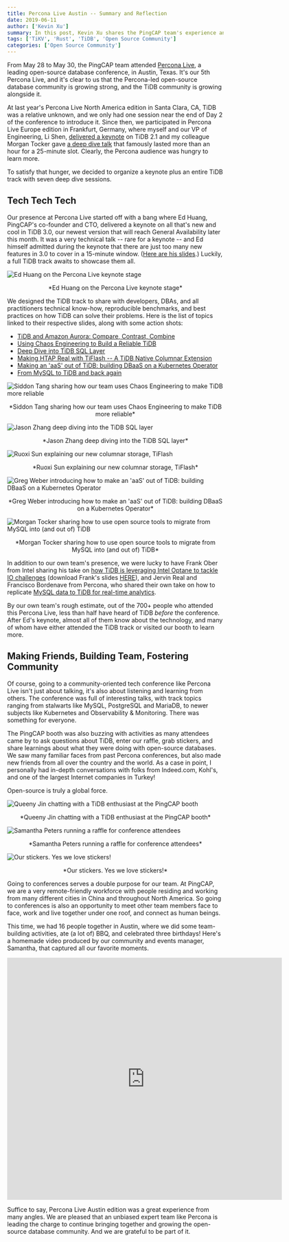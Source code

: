 ```yaml
---
title: Percona Live Austin -- Summary and Reflection
date: 2019-06-11
author: ['Kevin Xu']
summary: In this post, Kevin Xu shares the PingCAP team's experience and activities at Percona Live in Austin, including several technical sharing sessions and boosting friendship with people inside and outside PingCAP.
tags: ['TiKV', 'Rust', 'TiDB', 'Open Source Community']
categories: ['Open Source Community']
---
```


From May 28 to May 30, the PingCAP team attended [Percona Live](https://www.percona.com/live/19/), a leading open-source database conference, in Austin, Texas. It's our 5th Percona Live, and it's clear to us that the Percona-led open-source database community is growing strong, and the TiDB community is growing alongside it. 

At last year's Percona Live North America edition in Santa Clara, CA, TiDB was a relative unknown, and we only had one session near the end of Day 2 of the conference to introduce it. Since then, we participated in Percona Live Europe edition in Frankfurt, Germany, where myself and our VP of Engineering, Li Shen, [delivered a keynote](https://www.percona.com/live/e18/sessions/tidb-21-mysql-compatibility-and-multi-cloud-deployment) on TiDB 2.1 and my colleague Morgan Tocker gave [a deep dive talk](https://www.percona.com/live/e18/sessions/tidb-distributed-horizontally-scalable-mysql-compatible) that famously lasted more than an hour for a 25-minute slot. Clearly, the Percona audience was hungry to learn more.

To satisfy that hunger, we decided to organize a keynote plus an entire TiDB track with seven deep dive sessions.  

## Tech Tech Tech

Our presence at Percona Live started off with a bang where Ed Huang, PingCAP's co-founder and CTO, delivered a keynote on all that's new and cool in TiDB 3.0, our newest version that will reach General Availability later this month. It was a very technical talk -- rare for a keynote -- and Ed himself admitted during the keynote that there are just too many new features in 3.0 to cover in a 15-minute window. ([Here are his slides](https://cdn2.hubspot.net/hubfs/4466002/PerconaLive%20Keynote.pdf?utm_source=hs_email&utm_medium=email&_hsenc=p2ANqtz-_9qqk129R8ydcMJWkPxjLT4cNKGctCfS4uVI51iiE8T4Ept8cNY5YGf2qrDwO4hVamWK-U).) Luckily, a full TiDB track awaits to showcase them all. 

![Ed Huang on the Percona Live keynote stage](media/ed-huang-on-the-percona-live-keynote-stage.png)
<center> *Ed Huang on the Percona Live keynote stage* </center> 	

We designed the TiDB track to share with developers, DBAs, and all practitioners technical know-how, reproducible benchmarks, and best practices on how TiDB can solve their problems. Here is the list of topics linked to their respective slides, along with some action shots: 

- [TiDB and Amazon Aurora: Compare, Contrast, Combine](https://cdn2.hubspot.net/hubfs/4466002/TiDB%20vs%20Aurora.pdf?utm_source=hs_email&utm_medium=email&_hsenc=p2ANqtz-_9qqk129R8ydcMJWkPxjLT4cNKGctCfS4uVI51iiE8T4Ept8cNY5YGf2qrDwO4hVamWK-U)
- [Using Chaos Engineering to Build a Reliable TiDB](https://cdn2.hubspot.net/hubfs/4466002/Using%20Chaos%20Engineering%20to%20Build%20a%20Reliable%20TiDB.pdf?utm_source=hs_email&utm_medium=email&_hsenc=p2ANqtz-_9qqk129R8ydcMJWkPxjLT4cNKGctCfS4uVI51iiE8T4Ept8cNY5YGf2qrDwO4hVamWK-U)
- [Deep Dive into TiDB SQL Layer](https://cdn2.hubspot.net/hubfs/4466002/Deep%20Dive%20into%20the%20TiDB%20SQL%20Layer.pdf?utm_source=hs_email&utm_medium=email&_hsenc=p2ANqtz-_9qqk129R8ydcMJWkPxjLT4cNKGctCfS4uVI51iiE8T4Ept8cNY5YGf2qrDwO4hVamWK-U)
- [Making HTAP Real with TiFlash -- A TiDB Native Columnar Extension](https://cdn2.hubspot.net/hubfs/4466002/Making%20HTAP%20Real%20with%20TiFlash%20-%20A%20TiDB%20Native%20Columnar%20Extension.pdf?utm_source=hs_email&utm_medium=email&_hsenc=p2ANqtz-_9qqk129R8ydcMJWkPxjLT4cNKGctCfS4uVI51iiE8T4Ept8cNY5YGf2qrDwO4hVamWK-U)
- [Making an 'aaS' out of TiDB: building DBaaS on a Kubernetes Operator](https://cdn2.hubspot.net/hubfs/4466002/Making%20an%20aaS%20out%20of%20TiDB.pdf?utm_source=hs_email&utm_medium=email&_hsenc=p2ANqtz-_9qqk129R8ydcMJWkPxjLT4cNKGctCfS4uVI51iiE8T4Ept8cNY5YGf2qrDwO4hVamWK-U)
- [From MySQL to TiDB and back again](https://cdn2.hubspot.net/hubfs/4466002/From%20MySQL%20to%20TiDB%20and%20back%20again.pdf?utm_source=hs_email&utm_medium=email&_hsenc=p2ANqtz-_9qqk129R8ydcMJWkPxjLT4cNKGctCfS4uVI51iiE8T4Ept8cNY5YGf2qrDwO4hVamWK-U)

![Siddon Tang sharing how our team uses Chaos Engineering to make TiDB more reliable](media/siddon-tang-sharing-how-our-team-uses-chaos-engineering-to-make-tidb-more-reliable.png)
<center> *Siddon Tang sharing how our team uses Chaos Engineering to make TiDB more reliable* </center>

![Jason Zhang deep diving into the TiDB SQL layer](media/jason-zhang-deep-diving-into-the-tidb-sql-layer.png)
<center> *Jason Zhang deep diving into the TiDB SQL layer* </center>

![Ruoxi Sun explaining our new columnar storage, TiFlash](media/ruoxi-sun-explaining-our-new-columnar-storage-tiflash.png)
<center> *Ruoxi Sun explaining our new columnar storage, TiFlash* </center>	

![Greg Weber introducing how to make an 'aaS' out of TiDB: building DBaaS on a Kubernetes Operator](media/greg-weber-introducing-how-to-make-an-aas-out-of-tidb-building-dbaas-on-a-kubernetes-operator.png)
<center> *Greg Weber introducing how to make an 'aaS' out of TiDB: building DBaaS on a Kubernetes Operator* </center>	

![Morgan Tocker sharing how to use open source tools to migrate from MySQL into (and out of) TiDB](media/morgan-tocker-sharing-how-to-use-open-source-tools-to-migrate-from-mysql-into-and-out-of-tidb.png)
<center> *Morgan Tocker sharing how to use open source tools to migrate from MySQL into (and out of) TiDB* </center>	

In addition to our own team's presence, we were lucky to have Frank Ober from Intel sharing his take on [how TiDB is leveraging Intel Optane to tackle IO challenges](https://www.percona.com/live/19/sessions/leveraging-optane-to-tackle-your-io-challenges-with-tidb) (download Frank's slides [HERE](https://cdn2.hubspot.net/hubfs/4466002/Intel-TiDB-Percona-May19-FINAL.pdf)), and Jervin Real and Francisco Bordenave from Percona, who shared their own take on how to replicate [MySQL data to TiDB for real-time analytics](https://www.percona.com/live/19/sessions/replicating-mysql-data-to-tidb-for-real-time-analytics).

By our own team's rough estimate, out of the 700+ people who attended this Percona Live, less than half have heard of TiDB *before* the conference. After Ed's keynote, almost all of them know about the technology, and many of whom have either attended the TiDB track or visited our booth to learn more. 

## Making Friends, Building Team, Fostering Community 

Of course, going to a community-oriented tech conference like Percona Live isn't just about talking, it's also about listening and learning from others. The conference was full of interesting talks, with track topics ranging from stalwarts like MySQL, PostgreSQL and MariaDB, to newer subjects like Kubernetes and Observability & Monitoring. There was something for everyone. 

The PingCAP booth was also buzzing with activities as many attendees came by to ask questions about TiDB, enter our raffle, grab stickers, and share learnings about what they were doing with open-source databases. We saw many familiar faces from past Percona conferences, but also made new friends from all over the country and the world. As a case in point, I personally had in-depth conversations with folks from Indeed.com, Kohl's, and one of the largest Internet companies in Turkey! 

Open-source is truly a global force.

![Queeny Jin chatting with a TiDB enthusiast at the PingCAP booth](media/queeny-jin-chatting-with-a-tidb-enthusiast-at-the-pingcap-booth.png)
<center> *Queeny Jin chatting with a TiDB enthusiast at the PingCAP booth* </center>	

![Samantha Peters running a raffle for conference attendees](media/samantha-peters-running-a-raffle-for-conference-attendees.png)
<center> *Samantha Peters running a raffle for conference attendees* </center>

![Our stickers. Yes we love stickers!](media/our-stickers-yes-we-love-stickers.png)
<center> *Our stickers. Yes we love stickers!* </center>

Going to conferences serves a double purpose for our team. At PingCAP, we are a very remote-friendly workforce with people residing and working from many different cities in China and throughout North America. So going to conferences is also an opportunity to meet other team members face to face, work and live together under one roof, and connect as human beings. 

This time, we had 16 people together in Austin, where we did some team-building activities, ate (a lot of) BBQ, and celebrated three birthdays! Here's a homemade video produced by our community and events manager, Samantha, that captured all our favorite moments.

<iframe src="https://player.vimeo.com/video/340116507" width="640" height="564" frameborder="0" allow="autoplay; fullscreen" allowfullscreen></iframe>

Suffice to say, Percona Live Austin edition was a great experience from many angles. We are pleased that an unbiased expert team like Percona is leading the charge to continue bringing together and growing the open-source database community. And we are grateful to be part of it. 
